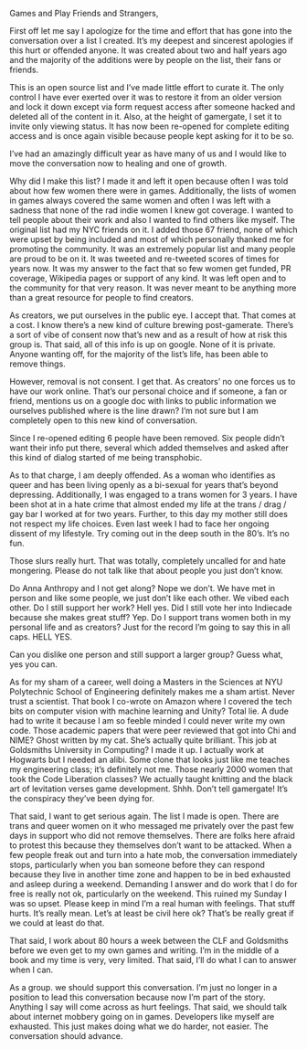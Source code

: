 Games and Play Friends and Strangers, 

First off let me say I apologize for the time and effort that has gone into the conversation over a list I created. It’s my deepest and sincerest apologies if this hurt or offended anyone. It was created about two and half years ago and the majority of the additions were by people on the list, their fans or friends. 

This is an open source list and I’ve made little effort to curate it. The only control I have ever exerted over it was to restore it from an older version and lock it down except via form request access after someone hacked and deleted all of the content in it. Also, at the height of gamergate, I set it to invite only viewing status. It has now been re-opened for complete editing access and is once again visible because people kept asking for it to be so. 

I’ve had an amazingly difficult year as have many of us and I would like to move the conversation now to healing and one of growth. 

Why did I make this list? I made it and left it open because often I was told about how few women there were in games. Additionally, the lists of women in games always covered the same women and often I was left with a sadness that none of the rad indie women I knew got coverage. I wanted to tell people about their work and also I wanted to find others like myself. The original list had my NYC friends on it.  I added those 67 friend, none of which were upset by being included and most of which personally thanked me for promoting the community. It was an extremely popular list and many people are proud to be on it. It was tweeted and re-tweeted scores of times for years now. It was my answer to the fact that so few women get funded, PR coverage, Wikipedia pages or support of any kind. It was left open and to the community for that very reason. It was never meant to be anything more than a great resource for people to find creators. 

As creators, we put ourselves in the public eye. I accept that. That comes at a cost. I know there’s a new kind of culture brewing post-gamerate. There’s a sort of vibe of consent now that’s new and as a result of how at risk this group is. That said, all of this info is up on google. None of it is private. Anyone wanting off, for the majority of the list’s life, has been able to remove things. 

However, removal is not consent. I get that. As creators’ no one forces us to have our work online. That’s our personal choice and if someone, a fan or friend, mentions us on a google doc with links to public information we ourselves published where is the line drawn? I’m not sure but I am completely open to this new kind of conversation. 

Since I re-opened editing 6 people have been removed. Six people didn’t want their info put there, several which added themselves and asked after this kind of dialog started of me being transphobic. 

As to that charge, I am deeply offended. As a woman who identifies as queer and has been living openly as a bi-sexual for years that’s beyond depressing. Additionally, I was engaged to a trans women for 3 years. I have been shot at in a hate crime that almost ended my life at the trans / drag / gay bar I worked at for two years. Further, to this day my mother still does not respect my life choices. Even last week I had to face her ongoing dissent of my lifestyle. Try coming out in the deep south in the 80’s. It’s no fun.

Those slurs really hurt. That was totally, completely uncalled for and hate mongering. Please do not talk like that about people you just don’t know.     

Do Anna Anthropy and I not get along? Nope we don’t. We have met in person and like some people, we just don’t like each other. We vibed each other. Do I still support her work? Hell yes. Did I still vote her into Indiecade because she makes great stuff? Yep. Do I support trans women both in my personal life and as creators? Just for the record I’m going to say this in all caps. HELL YES. 

Can you dislike one person and still support a larger group? Guess what, yes you can. 

As for my sham of a career, well doing a Masters in the Sciences at NYU Polytechnic School of Engineering definitely makes me a sham artist. Never trust a scientist. That book I co-wrote on Amazon where I covered the tech bits on computer vision with machine learning and Unity? Total lie. A dude had to write it because I am so feeble minded I could never write my own code. Those academic papers that were peer reviewed that got into Chi and NIME? Ghost written by my cat. She’s actually quite brilliant. This job at Goldsmiths University in Computing? I made it up. I actually work at Hogwarts but I needed an alibi. Some clone that looks just like me teaches my engineering class; it’s definitely not me. Those nearly 2000 women that took the Code Liberation classes? We actually taught knitting and the black art of levitation verses game development.  Shhh. Don’t tell gamergate! It’s the conspiracy they’ve been dying for. 

That said, I want to get serious again. The list I made is open. There are trans and queer women on it who messaged me privately over the past few days in support who did not remove themselves. There are folks here afraid to protest this because they themselves don’t want to be attacked. When a few people freak out and turn into a hate mob, the conversation immediately stops, particularly when you ban someone before they can respond because they live in another time zone and happen to be in bed exhausted and asleep during a weekend. Demanding I answer and do work that I do for free is really not ok, particularly on the weekend. This ruined my Sunday I was so upset. Please keep in mind I’m a real human with feelings. That stuff hurts. It’s really mean. Let’s at least be civil here ok? That’s be really great if we could at least do that.     

That said, I work about 80 hours a week between the CLF and Goldsmiths before we even get to my own games and writing. I’m in the middle of a book and my time is very, very limited. That said, I’ll do what I can to answer when I can. 

As a group. we should support this conversation. I’m just no longer in a position to lead this conversation because now I’m part of the story. Anything I say will come across as hurt feelings. That said, we should talk about internet mobbery going on in games. Developers like myself are exhausted. This just makes doing what we do harder, not easier. The conversation should advance. 


